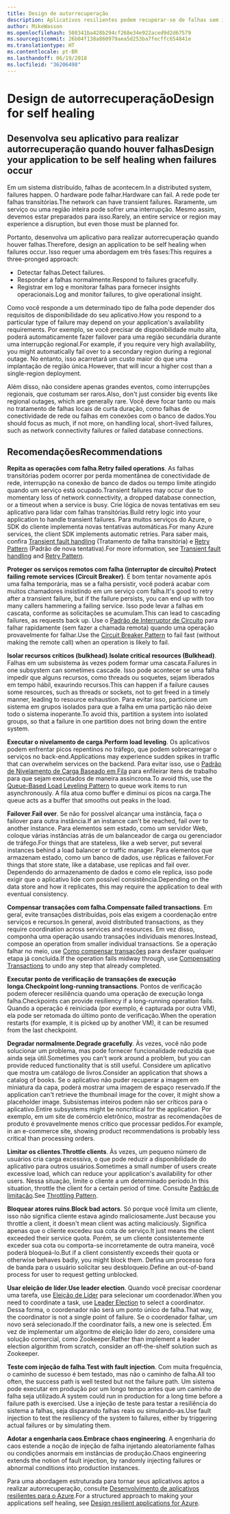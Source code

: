 ```yaml
---
title: Design de autorrecuperação
description: Aplicativos resilientes podem recuperar-se de falhas sem intervenção manual.
author: MikeWasson
ms.openlocfilehash: 508341ba428b294cf268e34e922aced9d2d67579
ms.sourcegitcommit: 26b04f138a860979aea5d253ba7fecffc654841e
ms.translationtype: HT
ms.contentlocale: pt-BR
ms.lasthandoff: 06/19/2018
ms.locfileid: "36206498"
---
```

# <a name="design-for-self-healing"></a><span data-ttu-id="ac4f6-103">Design de autorrecuperação</span><span class="sxs-lookup"><span data-stu-id="ac4f6-103">Design for self healing</span></span>

## <a name="design-your-application-to-be-self-healing-when-failures-occur"></a><span data-ttu-id="ac4f6-104">Desenvolva seu aplicativo para realizar autorrecuperação quando houver falhas</span><span class="sxs-lookup"><span data-stu-id="ac4f6-104">Design your application to be self healing when failures occur</span></span>

<span data-ttu-id="ac4f6-105">Em um sistema distribuído, falhas de acontecem.</span><span class="sxs-lookup"><span data-stu-id="ac4f6-105">In a distributed system, failures happen.</span></span> <span data-ttu-id="ac4f6-106">O hardware pode falhar.</span><span class="sxs-lookup"><span data-stu-id="ac4f6-106">Hardware can fail.</span></span> <span data-ttu-id="ac4f6-107">A rede pode ter falhas transitórias.</span><span class="sxs-lookup"><span data-stu-id="ac4f6-107">The network can have transient failures.</span></span> <span data-ttu-id="ac4f6-108">Raramente, um serviço ou uma região inteira pode sofrer uma interrupção. Mesmo assim, devemos estar preparados para isso.</span><span class="sxs-lookup"><span data-stu-id="ac4f6-108">Rarely, an entire service or region may experience a disruption, but even those must be planned for.</span></span>

<span data-ttu-id="ac4f6-109">Portanto, desenvolva um aplicativo para realizar autorrecuperação quando houver falhas.</span><span class="sxs-lookup"><span data-stu-id="ac4f6-109">Therefore, design an application to be self healing when failures occur.</span></span> <span data-ttu-id="ac4f6-110">Isso requer uma abordagem em três fases:</span><span class="sxs-lookup"><span data-stu-id="ac4f6-110">This requires a three-pronged approach:</span></span>

- <span data-ttu-id="ac4f6-111">Detectar falhas.</span><span class="sxs-lookup"><span data-stu-id="ac4f6-111">Detect failures.</span></span>
- <span data-ttu-id="ac4f6-112">Responder a falhas normalmente.</span><span class="sxs-lookup"><span data-stu-id="ac4f6-112">Respond to failures gracefully.</span></span>
- <span data-ttu-id="ac4f6-113">Registrar em log e monitorar falhas para fornecer insights operacionais.</span><span class="sxs-lookup"><span data-stu-id="ac4f6-113">Log and monitor failures, to give operational insight.</span></span>

<span data-ttu-id="ac4f6-114">Como você responde a um determinado tipo de falha pode depender dos requisitos de disponibilidade do seu aplicativo.</span><span class="sxs-lookup"><span data-stu-id="ac4f6-114">How you respond to a particular type of failure may depend on your application's availability requirements.</span></span> <span data-ttu-id="ac4f6-115">Por exemplo, se você precisar de disponibilidade muito alta, poderá automaticamente fazer failover para uma região secundária durante uma interrupção regional.</span><span class="sxs-lookup"><span data-stu-id="ac4f6-115">For example, if you require very high availability, you might automatically fail over to a secondary region during a regional outage.</span></span> <span data-ttu-id="ac4f6-116">No entanto, isso acarretará um custo maior do que uma implantação de região única.</span><span class="sxs-lookup"><span data-stu-id="ac4f6-116">However, that will incur a higher cost than a single-region deployment.</span></span> 

<span data-ttu-id="ac4f6-117">Além disso, não considere apenas grandes eventos, como interrupções regionais, que costumam ser raros.</span><span class="sxs-lookup"><span data-stu-id="ac4f6-117">Also, don't just consider big events like regional outages, which are generally rare.</span></span> <span data-ttu-id="ac4f6-118">Você deve focar tanto ou mais no tratamento de falhas locais de curta duração, como falhas de conectividade de rede ou falhas em conexões com o banco de dados.</span><span class="sxs-lookup"><span data-stu-id="ac4f6-118">You should focus as much, if not more, on handling local, short-lived failures, such as network connectivity failures or failed database connections.</span></span>

## <a name="recommendations"></a><span data-ttu-id="ac4f6-119">Recomendações</span><span class="sxs-lookup"><span data-stu-id="ac4f6-119">Recommendations</span></span>

<span data-ttu-id="ac4f6-120">**Repita as operações com falha**.</span><span class="sxs-lookup"><span data-stu-id="ac4f6-120">**Retry failed operations**.</span></span> <span data-ttu-id="ac4f6-121">As falhas transitórias podem ocorrer por perda momentânea de conectividade de rede, interrupção na conexão de banco de dados ou tempo limite atingido quando um serviço está ocupado.</span><span class="sxs-lookup"><span data-stu-id="ac4f6-121">Transient failures may occur due to momentary loss of network connectivity, a dropped database connection, or a timeout when a service is busy.</span></span> <span data-ttu-id="ac4f6-122">Crie lógica de novas tentativas em seu aplicativo para lidar com falhas transitórias.</span><span class="sxs-lookup"><span data-stu-id="ac4f6-122">Build retry logic into your application to handle transient failures.</span></span> <span data-ttu-id="ac4f6-123">Para muitos serviços do Azure, o SDK do cliente implementa novas tentativas automáticas.</span><span class="sxs-lookup"><span data-stu-id="ac4f6-123">For many Azure services, the client SDK implements automatic retries.</span></span> <span data-ttu-id="ac4f6-124">Para saber mais, confira [Transient fault handling][transient-fault-handling] (Tratamento de falha transitória) e [Retry Pattern][retry] (Padrão de nova tentativa).</span><span class="sxs-lookup"><span data-stu-id="ac4f6-124">For more information, see [Transient fault handling][transient-fault-handling] and [Retry Pattern][retry].</span></span>

<span data-ttu-id="ac4f6-125">**Proteger os serviços remotos com falha (interruptor de circuito)**.</span><span class="sxs-lookup"><span data-stu-id="ac4f6-125">**Protect failing remote services (Circuit Breaker)**.</span></span> <span data-ttu-id="ac4f6-126">É bom tentar novamente após uma falha temporária, mas se a falha persistir, você poderá acabar com muitos chamadores insistindo em um serviço com falha.</span><span class="sxs-lookup"><span data-stu-id="ac4f6-126">It's good to retry after a transient failure, but if the failure persists, you can end up with too many callers hammering a failing service.</span></span> <span data-ttu-id="ac4f6-127">Isso pode levar a falhas em cascata, conforme as solicitações se acumulam.</span><span class="sxs-lookup"><span data-stu-id="ac4f6-127">This can lead to cascading failures, as requests back up.</span></span> <span data-ttu-id="ac4f6-128">Use o [Padrão de Interruptor de Circuito][circuit-breaker] para falhar rapidamente (sem fazer a chamada remota) quando uma operação provavelmente for falhar.</span><span class="sxs-lookup"><span data-stu-id="ac4f6-128">Use the [Circuit Breaker Pattern][circuit-breaker] to fail fast (without making the remote call) when an operation is likely to fail.</span></span>  

<span data-ttu-id="ac4f6-129">**Isolar recursos críticos (bulkhead)**.</span><span class="sxs-lookup"><span data-stu-id="ac4f6-129">**Isolate critical resources (Bulkhead)**.</span></span> <span data-ttu-id="ac4f6-130">Falhas em um subsistema às vezes podem formar uma cascata.</span><span class="sxs-lookup"><span data-stu-id="ac4f6-130">Failures in one subsystem can sometimes cascade.</span></span> <span data-ttu-id="ac4f6-131">Isso pode acontecer se uma falha impedir que alguns recursos, como threads ou soquetes, sejam liberados em tempo hábil, exaurindo recursos.</span><span class="sxs-lookup"><span data-stu-id="ac4f6-131">This can happen if a failure causes some resources, such as threads or sockets, not to get freed in a timely manner, leading to resource exhaustion.</span></span> <span data-ttu-id="ac4f6-132">Para evitar isso, particione um sistema em grupos isolados para que a falha em uma partição não deixe todo o sistema inoperante.</span><span class="sxs-lookup"><span data-stu-id="ac4f6-132">To avoid this, partition a system into isolated groups, so that a failure in one partition does not bring down the entire system.</span></span>  

<span data-ttu-id="ac4f6-133">**Executar o nivelamento de carga**.</span><span class="sxs-lookup"><span data-stu-id="ac4f6-133">**Perform load leveling**.</span></span> <span data-ttu-id="ac4f6-134">Os aplicativos podem enfrentar picos repentinos no tráfego, que podem sobrecarregar o serviços no back-end.</span><span class="sxs-lookup"><span data-stu-id="ac4f6-134">Applications may experience sudden spikes in traffic that can overwhelm services on the backend.</span></span> <span data-ttu-id="ac4f6-135">Para evitar isso, use o [Padrão de Nivelamento de Carga Baseado em Fila][load-level] para enfileirar itens de trabalho para que sejam executados de maneira assíncrona.</span><span class="sxs-lookup"><span data-stu-id="ac4f6-135">To avoid this, use the [Queue-Based Load Leveling Pattern][load-level] to queue work items to run asynchronously.</span></span> <span data-ttu-id="ac4f6-136">A fila atua como buffer e diminui os picos na carga.</span><span class="sxs-lookup"><span data-stu-id="ac4f6-136">The queue acts as a buffer that smooths out peaks in the load.</span></span> 

<span data-ttu-id="ac4f6-137">**Failover**.</span><span class="sxs-lookup"><span data-stu-id="ac4f6-137">**Fail over**.</span></span> <span data-ttu-id="ac4f6-138">Se não for possível alcançar uma instância, faça o failover para outra instância.</span><span class="sxs-lookup"><span data-stu-id="ac4f6-138">If an instance can't be reached, fail over to another instance.</span></span> <span data-ttu-id="ac4f6-139">Para elementos sem estado, como um servidor Web, coloque várias instâncias atrás de um balanceador de carga ou gerenciador de tráfego.</span><span class="sxs-lookup"><span data-stu-id="ac4f6-139">For things that are stateless, like a web server, put several instances behind a load balancer or traffic manager.</span></span> <span data-ttu-id="ac4f6-140">Para elementos que armazenam estado, como um banco de dados, use réplicas e failover.</span><span class="sxs-lookup"><span data-stu-id="ac4f6-140">For things that store state, like a database, use replicas and fail over.</span></span> <span data-ttu-id="ac4f6-141">Dependendo do armazenamento de dados e como ele replica, isso pode exigir que o aplicativo lide com possível consistência.</span><span class="sxs-lookup"><span data-stu-id="ac4f6-141">Depending on the data store and how it replicates, this may require the application to deal with eventual consistency.</span></span> 

<span data-ttu-id="ac4f6-142">**Compensar transações com falha**.</span><span class="sxs-lookup"><span data-stu-id="ac4f6-142">**Compensate failed transactions**.</span></span> <span data-ttu-id="ac4f6-143">Em geral, evite transações distribuídas, pois elas exigem a coordenação entre serviços e recursos.</span><span class="sxs-lookup"><span data-stu-id="ac4f6-143">In general, avoid distributed transactions, as they require coordination across services and resources.</span></span> <span data-ttu-id="ac4f6-144">Em vez disso, componha uma operação usando transações individuais menores.</span><span class="sxs-lookup"><span data-stu-id="ac4f6-144">Instead, compose an operation from smaller individual transactions.</span></span> <span data-ttu-id="ac4f6-145">Se a operação falhar no meio, use [Como compensar transações][compensating-transactions] para desfazer qualquer etapa já concluída.</span><span class="sxs-lookup"><span data-stu-id="ac4f6-145">If the operation fails midway through, use [Compensating Transactions][compensating-transactions] to undo any step that already completed.</span></span> 

<span data-ttu-id="ac4f6-146">**Executar ponto de verificação de transações de execução longa**.</span><span class="sxs-lookup"><span data-stu-id="ac4f6-146">**Checkpoint long-running transactions**.</span></span> <span data-ttu-id="ac4f6-147">Pontos de verificação podem oferecer resiliência quando uma operação de execução longa falha.</span><span class="sxs-lookup"><span data-stu-id="ac4f6-147">Checkpoints can provide resiliency if a long-running operation fails.</span></span> <span data-ttu-id="ac4f6-148">Quando a operação é reiniciada (por exemplo, é capturada por outra VM), ela pode ser retomada do último ponto de verificação.</span><span class="sxs-lookup"><span data-stu-id="ac4f6-148">When the operation restarts (for example, it is picked up by another VM), it can be resumed from the last checkpoint.</span></span>

<span data-ttu-id="ac4f6-149">**Degradar normalmente**.</span><span class="sxs-lookup"><span data-stu-id="ac4f6-149">**Degrade gracefully**.</span></span> <span data-ttu-id="ac4f6-150">Às vezes, você não pode solucionar um problema, mas pode fornecer funcionalidade reduzida que ainda seja útil.</span><span class="sxs-lookup"><span data-stu-id="ac4f6-150">Sometimes you can't work around a problem, but you can provide reduced functionality that is still useful.</span></span> <span data-ttu-id="ac4f6-151">Considere um aplicativo que mostra um catálogo de livros.</span><span class="sxs-lookup"><span data-stu-id="ac4f6-151">Consider an application that shows a catalog of books.</span></span> <span data-ttu-id="ac4f6-152">Se o aplicativo não puder recuperar a imagem em miniatura da capa, poderá mostrar uma imagem de espaço reservado.</span><span class="sxs-lookup"><span data-stu-id="ac4f6-152">If the application can't retrieve the thumbnail image for the cover, it might show a placeholder image.</span></span> <span data-ttu-id="ac4f6-153">Subsistemas inteiros podem não ser críticos para o aplicativo.</span><span class="sxs-lookup"><span data-stu-id="ac4f6-153">Entire subsystems might be noncritical for the application.</span></span> <span data-ttu-id="ac4f6-154">Por exemplo, em um site de comércio eletrônico, mostrar as recomendações de produto é provavelmente menos crítico que processar pedidos.</span><span class="sxs-lookup"><span data-stu-id="ac4f6-154">For example, in an e-commerce site, showing product recommendations is probably less critical than processing orders.</span></span>

<span data-ttu-id="ac4f6-155">**Limitar os clientes**.</span><span class="sxs-lookup"><span data-stu-id="ac4f6-155">**Throttle clients**.</span></span> <span data-ttu-id="ac4f6-156">Às vezes, um pequeno número de usuários cria carga excessiva, o que pode reduzir a disponibilidade do aplicativo para outros usuários.</span><span class="sxs-lookup"><span data-stu-id="ac4f6-156">Sometimes a small number of users create excessive load, which can reduce your application's availability for other users.</span></span> <span data-ttu-id="ac4f6-157">Nessa situação, limite o cliente a um determinado período.</span><span class="sxs-lookup"><span data-stu-id="ac4f6-157">In this situation, throttle the client for a certain period of time.</span></span> <span data-ttu-id="ac4f6-158">Consulte [Padrão de limitação][throttle].</span><span class="sxs-lookup"><span data-stu-id="ac4f6-158">See [Throttling Pattern][throttle].</span></span>

<span data-ttu-id="ac4f6-159">**Bloquear atores ruins**.</span><span class="sxs-lookup"><span data-stu-id="ac4f6-159">**Block bad actors**.</span></span> <span data-ttu-id="ac4f6-160">Só porque você limita um cliente, isso não significa cliente estava agindo maliciosamente.</span><span class="sxs-lookup"><span data-stu-id="ac4f6-160">Just because you throttle a client, it doesn't mean client was acting maliciously.</span></span> <span data-ttu-id="ac4f6-161">Significa apenas que o cliente excedeu sua cota de serviço.</span><span class="sxs-lookup"><span data-stu-id="ac4f6-161">It just means the client exceeded their service quota.</span></span> <span data-ttu-id="ac4f6-162">Porém, se um cliente consistentemente exceder sua cota ou comporta-se incorretamente de outra maneira, você poderá bloqueá-lo.</span><span class="sxs-lookup"><span data-stu-id="ac4f6-162">But if a client consistently exceeds their quota or otherwise behaves badly, you might block them.</span></span> <span data-ttu-id="ac4f6-163">Defina um processo fora de banda para o usuário solicitar seu desbloqueio.</span><span class="sxs-lookup"><span data-stu-id="ac4f6-163">Define an out-of-band process for user to request getting unblocked.</span></span>

<span data-ttu-id="ac4f6-164">**Usar eleição de líder**.</span><span class="sxs-lookup"><span data-stu-id="ac4f6-164">**Use leader election**.</span></span> <span data-ttu-id="ac4f6-165">Quando você precisar coordenar uma tarefa, use [Eleição de Líder][leader-election] para selecionar um coordenador.</span><span class="sxs-lookup"><span data-stu-id="ac4f6-165">When you need to coordinate a task, use [Leader Election][leader-election] to select a coordinator.</span></span> <span data-ttu-id="ac4f6-166">Dessa forma, o coordenador não será um ponto único de falha.</span><span class="sxs-lookup"><span data-stu-id="ac4f6-166">That way, the coordinator is not a single point of failure.</span></span> <span data-ttu-id="ac4f6-167">Se o coordenador falhar, um novo será selecionado.</span><span class="sxs-lookup"><span data-stu-id="ac4f6-167">If the coordinator fails, a new one is selected.</span></span> <span data-ttu-id="ac4f6-168">Em vez de implementar um algoritmo de eleição líder do zero, considere uma solução comercial, como Zookeeper.</span><span class="sxs-lookup"><span data-stu-id="ac4f6-168">Rather than implement a leader election algorithm from scratch, consider an off-the-shelf solution such as Zookeeper.</span></span>  

<span data-ttu-id="ac4f6-169">**Teste com injeção de falha**.</span><span class="sxs-lookup"><span data-stu-id="ac4f6-169">**Test with fault injection**.</span></span> <span data-ttu-id="ac4f6-170">Com muita frequência, o caminho de sucesso é bem testado, mas não o caminho de falha.</span><span class="sxs-lookup"><span data-stu-id="ac4f6-170">All too often, the success path is well tested but not the failure path.</span></span> <span data-ttu-id="ac4f6-171">Um sistema pode executar em produção por um longo tempo antes que um caminho de falha seja utilizado.</span><span class="sxs-lookup"><span data-stu-id="ac4f6-171">A system could run in production for a long time before a failure path is exercised.</span></span> <span data-ttu-id="ac4f6-172">Use a injeção de teste para testar a resiliência do sistema a falhas, seja disparando falhas reais ou simulando-as.</span><span class="sxs-lookup"><span data-stu-id="ac4f6-172">Use fault injection to test the resiliency of the system to failures, either by triggering actual failures or by simulating them.</span></span> 

<span data-ttu-id="ac4f6-173">**Adotar a engenharia caos**.</span><span class="sxs-lookup"><span data-stu-id="ac4f6-173">**Embrace chaos engineering**.</span></span> <span data-ttu-id="ac4f6-174">A engenharia do caos estende a noção de injeção de falha injetando aleatoriamente falhas ou condições anormais em instâncias de produção.</span><span class="sxs-lookup"><span data-stu-id="ac4f6-174">Chaos engineering extends the notion of fault injection, by randomly injecting failures or abnormal conditions into production instances.</span></span> 

<span data-ttu-id="ac4f6-175">Para uma abordagem estruturada para tornar seus aplicativos aptos a realizar autorrecuperação, consulte [Desenvolvimento de aplicativos resilientes para o Azure][resiliency-overview].</span><span class="sxs-lookup"><span data-stu-id="ac4f6-175">For a structured approach to making your applications self healing, see [Design resilient applications for Azure][resiliency-overview].</span></span>  

[circuit-breaker]: ../../patterns/circuit-breaker.md
[compensating-transactions]: ../../patterns/compensating-transaction.md
[leader-election]: ../../patterns/leader-election.md
[load-level]: ../../patterns/queue-based-load-leveling.md
[resiliency-overview]: ../../resiliency/index.md
[retry]: ../../patterns/retry.md
[throttle]: ../../patterns/throttling.md
[transient-fault-handling]: ../../best-practices/transient-faults.md

